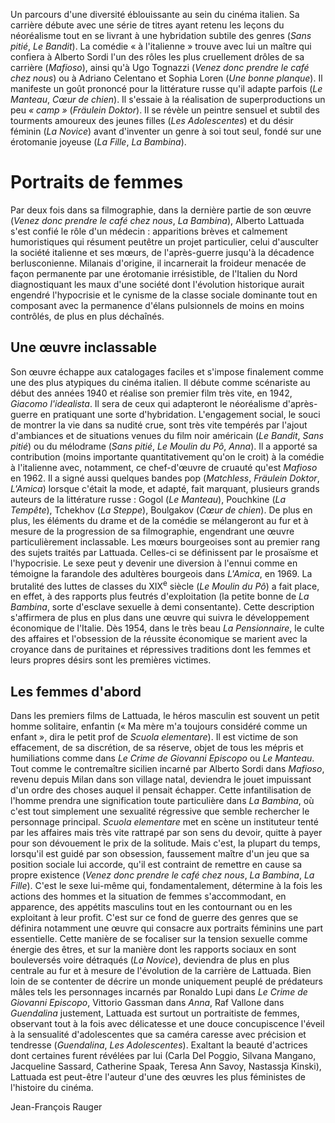 Un parcours d'une diversité éblouissante au sein du cinéma italien. Sa carrière débute avec une série de titres ayant retenu les leçons du néoréalisme tout en se livrant à une hybridation subtile des genres (_Sans pitié_, _Le Bandit_). La comédie « à l'italienne » trouve avec lui un maître qui confiera à Alberto Sordi l'un des rôles les plus cruellement drôles de sa carrière (_Mafioso_), ainsi qu'à Ugo Tognazzi (_Venez donc prendre le café chez nous_) ou à Adriano Celentano et Sophia Loren (_Une bonne planque_). Il manifeste un goût prononcé pour la littérature russe qu'il adapte parfois (_Le Manteau_, _Cœur de chien_). Il s'essaie à la réalisation de superproductions un peu _« camp »_ (_Fräulein Doktor_). Il se révèle un peintre sensuel et subtil des tourments amoureux des jeunes filles (_Les Adolescentes_) et du désir féminin (_La Novice_) avant d'inventer un genre à soi tout seul, fondé sur une érotomanie joyeuse (_La Fille_, _La Bambina_).

# Portraits de femmes

Par deux fois dans sa filmographie, dans la dernière partie de son œuvre (_Venez donc prendre le café chez nous_, _La Bambina_), Alberto Lattuada s'est confié le rôle d'un médecin : apparitions brèves et calmement humoristiques qui résument peutêtre un projet particulier, celui d'ausculter la société italienne et ses mœurs, de l'après-guerre jusqu'à la décadence berlusconienne. Milanais d'origine, il incarnerait la froideur menacée de façon permanente par une érotomanie irrésistible, de l'Italien du Nord diagnostiquant les maux d'une société dont l'évolution historique aurait engendré l'hypocrisie et le cynisme de la classe sociale dominante tout en composant avec la permanence d'élans pulsionnels de moins en moins contrôlés, de plus en plus déchaînés.

## Une œuvre inclassable

Son œuvre échappe aux catalogages faciles et s'impose finalement comme une des plus atypiques du cinéma italien. Il débute comme scénariste au début des années 1940 et réalise son premier film très vite, en 1942, _Giacomo l'idealista_. Il sera de ceux qui adapteront le néoréalisme d'après-guerre en pratiquant une sorte d'hybridation. L'engagement social, le souci de montrer la vie dans sa nudité crue, sont très vite tempérés par l'ajout d'ambiances et de situations venues du film noir américain (_Le Bandit_, _Sans pitié_) ou du mélodrame (_Sans pitié_, _Le Moulin du Pô_, _Anna_). Il a apporté sa contribution (moins importante quantitativement qu'on le croit) à la comédie à l'italienne avec, notamment, ce chef-d'œuvre de cruauté qu'est _Mafioso_ en 1962. Il a signé aussi quelques bandes pop (_Matchless_, _Fräulein Doktor_, _L'Amica_) lorsque c'était la mode, et adapté, fait marquant, plusieurs grands auteurs de la littérature russe : Gogol (_Le Manteau_), Pouchkine (_La Tempête_), Tchekhov (_La Steppe_), Boulgakov (_Cœur de chien_). De plus en plus, les éléments du drame et de la comédie se mélangeront au fur et à mesure de la progression de sa filmographie, engendrant une œuvre particulièrement inclassable. Les mœurs bourgeoises sont au premier rang des sujets traités par Lattuada. Celles-ci se définissent par le prosaïsme et l'hypocrisie. Le sexe peut y devenir une diversion à l'ennui comme en témoigne la farandole des adultères bourgeois dans _L'Amica_, en 1969. La brutalité des luttes de classes du XIX<sup>e</sup> siècle (_Le Moulin du Pô_) a fait place, en effet, à des rapports plus feutrés d'exploitation (la petite bonne de _La Bambina_, sorte d'esclave sexuelle à demi consentante). Cette description s'affirmera de plus en plus dans une œuvre qui suivra le développement économique de l'Italie. Dès 1954, dans le très beau _La Pensionnaire_, le culte des affaires et l'obsession de la réussite économique se marient avec la croyance dans de puritaines et répressives traditions dont les femmes et leurs propres désirs sont les premières victimes.

## Les femmes d'abord

Dans les premiers films de Lattuada, le héros masculin est souvent un petit homme solitaire, enfantin (« Ma mère m'a toujours considéré comme un enfant », dira le petit prof de _Scuola elementare_). Il est victime de son effacement, de sa discrétion, de sa réserve, objet de tous les mépris et humiliations comme dans _Le Crime de Giovanni Episcopo_ ou _Le Manteau_. Tout comme le contremaître sicilien incarné par Alberto Sordi dans _Mafioso_, revenu depuis Milan dans son village natal, deviendra le jouet impuissant d'un ordre des choses auquel il pensait échapper. Cette infantilisation de l'homme prendra une signification toute particulière dans _La Bambina_, où c'est tout simplement une sexualité régressive que semble rechercher le personnage principal. _Scuola elementare_ met en scène un instituteur tenté par les affaires mais très vite rattrapé par son sens du devoir, quitte à payer pour son dévouement le prix de la solitude. Mais c'est, la plupart du temps, lorsqu'il est guidé par son obsession, faussement maître d'un jeu que sa position sociale lui accorde, qu'il est contraint de remettre en cause sa propre existence (_Venez donc prendre le café chez nous_, _La Bambina_, _La Fille_). C'est le sexe lui-même qui, fondamentalement, détermine à la fois les actions des hommes et la situation de femmes s'accommodant, en apparence, des appétits masculins tout en les contournant ou en les exploitant à leur profit. C'est sur ce fond de guerre des genres que se définira notamment une œuvre qui consacre aux portraits féminins une part essentielle. Cette manière de se focaliser sur la tension sexuelle comme énergie des êtres, et sur la manière dont les rapports sociaux en sont bouleversés voire détraqués (_La Novice_), deviendra de plus en plus centrale au fur et à mesure de l'évolution de la carrière de Lattuada. Bien loin de se contenter de décrire un monde uniquement peuplé de prédateurs mâles tels les personnages incarnés par Ronaldo Lupi dans _Le Crime de Giovanni Episcopo_, Vittorio Gassman dans _Anna_, Raf Vallone dans _Guendalina_ justement, Lattuada est surtout un portraitiste de femmes, observant tout à la fois avec délicatesse et une douce concupiscence l'éveil à la sensualité d'adolescentes que sa caméra caresse avec précision et tendresse (_Guendalina_, _Les Adolescentes_). Exaltant la beauté d'actrices dont certaines furent révélées par lui (Carla Del Poggio, Silvana Mangano, Jacqueline Sassard, Catherine Spaak, Teresa Ann Savoy, Nastassja Kinski), Lattuada est peut-être l'auteur d'une des œuvres les plus féministes de l'histoire du cinéma.

Jean-François Rauger
